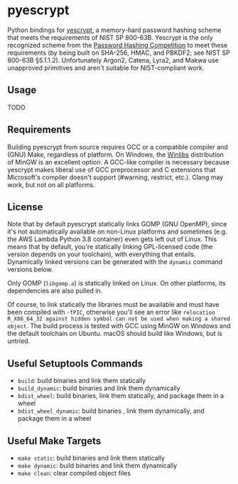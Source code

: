 # pyescrypt
Python bindings for [yescrypt](https://github.com/openwall/yescrypt), a memory-hard password hashing scheme that meets the requirements of NIST SP 800-63B. Yescrypt is the only recognized scheme from the [Password Hashing Competition](https://www.password-hashing.net/) to meet these requirements (by being built on SHA-256, HMAC, and PBKDF2; see NIST SP 800-63B §5.1.1.2). Unfortunately Argon2, Catena, Lyra2, and Makwa use unapproved primitives and aren't suitable for NIST-compliant work.

## Usage
TODO

## Requirements
Building pyescrypt from source requires GCC or a compatible compiler and (GNU) Make, regardless of platform. On Windows, the [Winlibs](https://github.com/brechtsanders/winlibs_mingw) distribution of MinGW is an excellent option. A GCC-like compiler is necessary because yescrypt makes liberal use of GCC preprocessor and C extensions that Microsoft's compiler doesn't support (#warning, restrict, etc.). Clang may work, but not on all platforms.

## License
Note that by default pyescrypt statically links GOMP (GNU OpenMP), since it's not automatically available on non-Linux platforms and sometimes (e.g. the AWS Lambda Python 3.8 container) even gets left out of Linux. This means that by default, you're statically linking GPL-licensed code (the version depends on your toolchain), with everything that entails. Dynamically linked versions can be generated with the `dynamic` command versions below.

Only GOMP (`libgomp.a`) is statically linked on Linux. On other platforms, its dependencies are also pulled in.

Of course, to link statically the libraries must be available and must have been compiled with `-fPIC`, otherwise you'll see an error like `relocation R_X86_64_32 against hidden symbol can not be used when making a shared object`. The build process is tested with GCC using MinGW on Windows and the default toolchain on Ubuntu. macOS should build like Windows, but is untried.


## Useful Setuptools Commands
- `build`: build binaries and link them statically
- `build_dynamic`: build binaries and link them dynamically
- `bdist_wheel`: build binaries, link them statically, and package them in a wheel
- `bdist_wheel_dynamic`: build binaries , link them dynamically, and package them in a wheel


## Useful Make Targets
- `make static`: build binaries and link them statically
- `make dynamic`: build binaries and link them dynamically
- `make clean`: clear compiled object files

